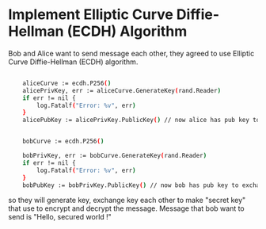 # Implement Elliptic Curve Diffie-Hellman (ECDH) Algorithm
Bob and Alice want to send message each other, they agreed to use Elliptic Curve Diffie-Hellman (ECDH) algorithm.

```sh

	aliceCurve := ecdh.P256()
	alicePrivKey, err := aliceCurve.GenerateKey(rand.Reader)
	if err != nil {
		log.Fatalf("Error: %v", err)
	}
	alicePubKey := alicePrivKey.PublicKey() // now alice has pub key to exchange

```
```sh

	bobCurve := ecdh.P256()

	bobPrivKey, err := bobCurve.GenerateKey(rand.Reader)
	if err != nil {
		log.Fatalf("Error: %v", err)
	}
	bobPubKey := bobPrivKey.PublicKey() // now bob has pub key to exchange

```
so they will generate key, exchange key each other to make "secret key" that use to encrypt and decrypt the message.
Message that bob want to send is "Hello, secured world !"